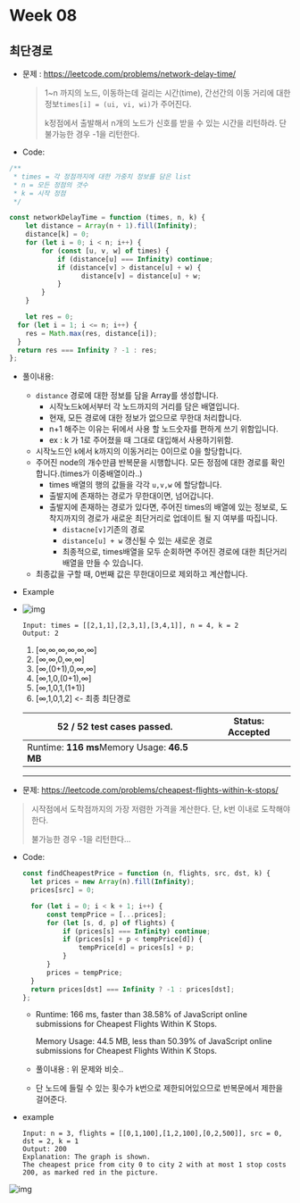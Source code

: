 # Week 08

## 최단경로

- 문제 : https://leetcode.com/problems/network-delay-time/

  > 1~n 까지의 노드, 이동하는데 걸리는 시간(time), 간선간의 이동 거리에 대한 정보` times[i] = (ui, vi, wi) `가 주어진다. 
  >
  > k정점에서 출발해서  n개의 노드가 신호를 받을 수 있는 시간을 리턴하라. 단 불가능한 경우 -1을 리턴한다.

  

- Code:

```javascript
/**
 * times = 각 정점까지에 대한 가중치 정보를 담은 list
 * n = 모든 정점의 갯수
 * k = 시작 정점
 */

const networkDelayTime = function (times, n, k) {
	let distance = Array(n + 1).fill(Infinity);
	distance[k] = 0;
	for (let i = 0; i < n; i++) {
		for (const [u, v, w] of times) {
			if (distance[u] === Infinity) continue;
			if (distance[v] > distance[u] + w) {
				  distance[v] = distance[u] + w;
			}
		}
	}

	let res = 0;
  for (let i = 1; i <= n; i++) {
    res = Math.max(res, distance[i]);
  }
  return res === Infinity ? -1 : res;
};
```

- 풀이내용:
  - `distance`  경로에 대한 정보를 담을 Array를 생성합니다.
    - 시작노드k에서부터 각 노드까지의 거리를 담은 배열입니다.
    - 현재, 모든 경로에 대한 정보가 없으므로 무한대 처리합니다.
    - n+1 해주는 이유는 뒤에서 사용 할 노드숫자를 편하게 쓰기 위함입니다.
    -  ex : k 가 1로 주어졌을 때 그대로 대입해서 사용하기위함.
  - 시작노드인 `k`에서 k까지의 이동거리는 0이므로 0을 할당합니다.
  - 주어진 node의 개수만큼 반복문을 시행합니다. 모든 정점에 대한 경로를 확인합니다.(times가 이중배열이라..)
    - times 배열의 행의 값들을 각각 `u,v,w` 에 할당합니다.
    - 출발지에 존재하는 경로가 무한대이면, 넘어갑니다.
    - 출발지에 존재하는 경로가 있다면, 주어진 times의 배열에 있는 정보로, 도착지까지의 경로가 새로운 최단거리로 업데이트 될 지 여부를 따집니다.
      - `distacne[v]`기존의 경로
      - `distance[u] + w` 갱신될 수 있는 새로운 경로
      - 최종적으로, times배열을 모두 순회하면 주어진 경로에 대한 최단거리 배열을 만들 수 있습니다.
  - 최종값을 구할 때, 0번째 값은 무한대이므로 제외하고 계산합니다.

- Example

- ![img](https://assets.leetcode.com/uploads/2019/05/23/931_example_1.png)

  ```
  Input: times = [[2,1,1],[2,3,1],[3,4,1]], n = 4, k = 2
  Output: 2
  ```

  1. [∞,∞,∞,∞,∞,∞]
  2. [∞,∞,0,∞,∞]
  3. [∞,(0+1),0,∞,∞]
  4. [∞,1,0,(0+1),∞]
  5. [∞,1,0,1,(1+1)]
  6. [∞,1,0,1,2] <- 최종 최단경로 

  | **52 / 52** test cases passed.               | Status: Accepted |
  | -------------------------------------------- | ---------------- |
  | Runtime: **116 ms**Memory Usage: **46.5 MB** |                  |

  ----

- 문제: https://leetcode.com/problems/cheapest-flights-within-k-stops/

> 시작점에서 도착점까지의 가장 저렴한 가격을 계산한다. 단, k번 이내로 도착해야한다.
>
> 불가능한 경우 -1을 리턴한다... 

- Code:

  ```javascript
  const findCheapestPrice = function (n, flights, src, dst, k) {
  	let prices = new Array(n).fill(Infinity);
  	prices[src] = 0;
  
  	for (let i = 0; i < k + 1; i++) {
  		const tempPrice = [...prices];
  		for (let [s, d, p] of flights) {
  			if (prices[s] === Infinity) continue;
  			if (prices[s] + p < tempPrice[d]) {
  				tempPrice[d] = prices[s] + p;
  			}
  		}
  		prices = tempPrice;
  	}
  	return prices[dst] === Infinity ? -1 : prices[dst];
  };
  ```

  - Runtime: 166 ms, faster than 38.58% of JavaScript online submissions for Cheapest Flights Within K Stops.

    Memory Usage: 44.5 MB, less than 50.39% of JavaScript online submissions for Cheapest Flights Within K Stops.

  - 풀이내용 : 위 문제와 비슷..

  - 단 노드에 들릴 수 있는 횟수가 k번으로 제한되어있으므로 반복문에서 제한을 걸어준다.

- example

  ```
  Input: n = 3, flights = [[0,1,100],[1,2,100],[0,2,500]], src = 0, dst = 2, k = 1
  Output: 200
  Explanation: The graph is shown.
  The cheapest price from city 0 to city 2 with at most 1 stop costs 200, as marked red in the picture.
  ```

  

![img](https://s3-lc-upload.s3.amazonaws.com/uploads/2018/02/16/995.png)

